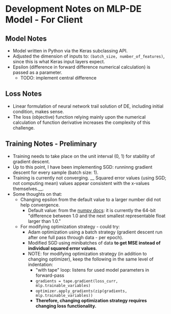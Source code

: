 # Development Notes on MLP-DE Model - For Client

## Model Notes
- Model written in Python via the Keras subclassing API.
- Adjusted the dimension of inputs to: `(batch_size, number_of_features)`, since this is what Keras input layers expect.
- Epsilon (difference in forward difference numerical calculation) is passed as a parameter. 
    - TODO: implement central difference

## Loss Notes
- Linear formulation of neural network trail solution of DE, including initial condition, makes sense. 
- The loss (objective) function relying mainly upon the numerical calculation of function derivative increases the complexity of this challenge.

## Training Notes - Preliminary
- Training needs to take place on the unit interval (0, 1) for stability of gradient descent.
- Up to this point, I have been implementing SGD: runninng gradient descent for every sample (batch size: 1).
- Training is currently not converging. __ Squared error values (using SGD; not computing mean) values appear consistent with the x-values themselves.__.
- Some thoughts on that:
    - Changing epsilon from the default value to a larger number did not help convergence.
      - Default value: from the [numpy docs](https://numpy.org/doc/stable/reference/generated/numpy.finfo.html): it is currently the 64-bit "difference between 1.0 and the next smallest representable float larger than 1.0."
  - For modifying optimization strategy - could try:
    - Adam optimization using a batch strategy (gradient descent run after one full pass through data - per epoch).
    - Modified SGD using minibatches of data __to get MSE instead of individual squared error values__.
    - NOTE: for modifying optimization strategy (in addition to changing optimizer), keep the following in the same level of indentation:
        - "with tape" loop: listens for used model parameters in forward-pass
        - `gradients = tape.gradient(loss_curr, mlp.trainable_variables)`
        - `optimizer.apply_gradients(zip(gradients, mlp.trainable_variables))`
        - __Therefore, changing optimization strategy requires changing loss functionality.__  

